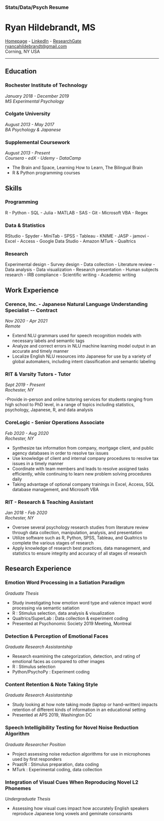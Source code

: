 ### Stats/Data/Psych Resume

# Ryan Hildebrandt, MS

[Homepage](https://github.com/ryancahildebrandt) - [LinkedIn](https://linkedin.com/in/rcah) - [ResearchGate](https://researchgate.net/profile/Ryan\_Hildebrandt)<br>
ryancahildebrandt@gmail.com<br>
Corning, NY USA<br>

---

## Education

### Rochester Institute of Technology

*January 2018 - December 2019*<br>
*MS Experimental Psychology*<br>

### Colgate University

*August 2013 - May 2017*<br>
*BA Psychology & Japanese*<br>

### Supplemental Coursework

*August 2013 - Present*<br>
*Coursera - edX - Udemy - DataCamp*<br>

- The Brain and Space, Learning How to Learn, The Bilingual Brain 
- R & Python programming courses

## Skills

### Programming

R - Python - SQL - Julia - MATLAB - SAS - Git - Microsoft VBA - Regex

### Data & Statistics

RStudio - Spyder - MiniTab - SPSS - Tableau - KNIME - JASP - jamovi - Excel - Access - Google Data Studio - Amazon MTurk - Qualtrics

### Research

Experimental design - Survey design - Data collection - Literature review - Data analysis - Data visualization - Research presentation - Human subjects research - IRB compliance - Scientific writing - Academic writing

## Work Experience

### Cerence, Inc. - Japanese Natural Language Understanding Specialist -- Contract

*Nov 2020 - Apr 2021*<br>
*Remote*<br>

- Extend NLU grammars used for speech recognition models with necessary labels and semantic tags
- Analyze and correct errors in NLU machine learning model output in an accurate and timely manner
- Localize English NLU resources into Japanese for use by a variety of global automakers, including intent classification and semantic labeling

### RIT & Varsity Tutors - Tutor

*Sept 2019 - Present*<br>
*Rochester, NY*<br>

-Provide in-person and online tutoring services for students ranging from high school to PhD level, in a range of topics including statistics, psychology, Japanese, R, and data analysis

### CoreLogic - Senior Operations Associate

*Feb 2020 - Aug 2020*<br>
*Rochester, NY*<br>

- Synthesize tax information from company, mortgage client, and public agency databases in order to resolve tax issues
- Use knowledge of client and internal company procedures to resolve tax issues in a timely manner
- Coordinate with team members and leads to resolve assigned tasks efficiently, while continuing to learn new problem solving procedures daily
- Taking advantage of optional company trainings in Excel, Access, SQL database management, and Microsoft VBA

### RIT - Research & Teaching Assistant

*Jan 2018 - Feb 2020*<br>
*Rochester, NY*<br>

- Oversee several psychology research studies from literature review through data collection, manipulation, analysis, and presentation
- Utilize software such as R, Python, SPSS, Tableau, and Qualtrics to complete the various stages of research
- Apply knowledge of research best practices, data management, and statistics to ensure integrity and accuracy of all stages of research

## Research Experience

### Emotion Word Processing in a Satiation Paradigm

*Graduate Thesis*<br>

- Study investigating how emotion word type and valence impact word processing via semantic satiation
- R : Stimulus selection, data analysis \& visualization
- Qualtrics/SuperLab : Data collection \& experiment coding
- Presented at Psychonomic Society 2019 Meeting, Montreal

### Detection & Perception of Emotional Faces

*Graduate Research Assistantship*<br>

- Research examining the categorization, detection, and rating of emotional faces as compared to other images
- R : Stimulus selection
- Python/PsychoPy : Experiment coding

### Content Retention & Note Taking Style

*Graduate Research Assistantship*<br>

- Study looking at how note taking mode (laptop or hand-written) impacts retention of different kinds of information in an educational setting
- Presented at APS 2019, Washington DC

### Speech Intelligibility Testing for Novel Noise Reduction Algorithm

*Graduate Researcher Position*<br>

- Project assessing noise reduction algorithms for use in microphones used by first responders
- Praat/R : Stimulus preparation, data coding
- MTurk : Experimental coding, data collection

### Integration of Visual Cues When Reproducing Novel L2 Phonemes

*Undergraduate Thesis*<br>

- Assessing how visual cues impact how accurately English speakers reproduce Japanese long vowels and geminate consonants

